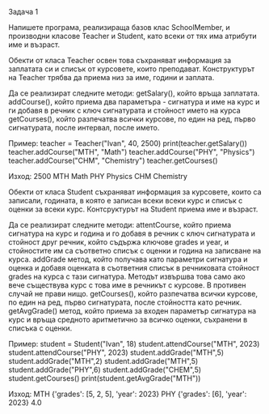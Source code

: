 Задача 1

Напишете програма, реализираща базов клас SchoolMember,  и производни класове Teacher и Student, като всеки от тях има атрибути име и възраст.

Обекти от класа Teacher освен това съхраняват информация за заплатата си и списък от курсовете, които преподават. Конструктурът на Teacher трябва да приема низ за име, години и заплата.

Да сe реализират следните методи:
getSalary(), който връща заплатата.
addCourse(), който приема два параметъра - сигнатура и име на курс и ги добавя в речник с ключ сигнатурата и стойност името на курса
getCourses(), който разпечатва всички курсове, по един на ред, първо сигнатурата, после интервал, после името.

Пример:
teacher = Teacher("Ivan", 40, 2500)
print(teacher.getSalary())
teacher.addCourse("MTH", "Math")
teacher.addCourse("PHY", "Physics")
teacher.addCourse("CHM", "Chemistry")
teacher.getCourses()

Изход:
2500
MTH Math
PHY Physics
CHM Chemistry

Обекти от класа Student съхраняват информация за курсовете, които са записали, годината, в която е записан всеки всеки курс и списък с оценки за всеки курс. Контсруктурът на Student приема име и възраст.

Да сe реализират следните методи:
attentCourse, който приема сигнатура на курс и година и го добавя в речник с ключ сигнатурата и стойност друг речник, който съдържа ключове grades и year, и стойностите им са съответно списък с оценки и година на записване на курса.
addGrade метод, който получава като параметри сигнатура и оценка и добавя оценката в съответния списък в речниковата стойност grades на курса с тази сигнатура. Методът извършва това само ако вече съществува курс с това име в речникът с курсове. В противен случай не прави нищо.
getCourses(), който разпечатва всички курсове, по един на ред, първо сигнатурата, после стойността като речник.
getAvgGrade() метод, който приема за входен параметър сигнатура на курс и връща средното аритметично за всичко оценки, съхранени в списъка с оценки.

Пример:
student = Student("Ivan", 18)
student.attendCourse("MTH", 2023)
student.attendCourse("PHY", 2023)
student.addGrade("MTH",5)
student.addGrade("MTH",2)
student.addGrade("MTH",5)
student.addGrade("PHY",6)
student.addGrade("CHEM",5)
student.getCourses()
print(student.getAvgGrade("MTH"))

Изход:
MTH {'grades': [5, 2, 5], 'year': 2023}
PHY {'grades': [6], 'year': 2023}
4.0

